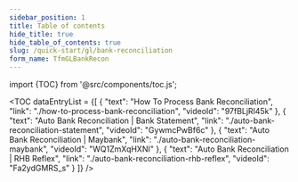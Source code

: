 ```yaml
---
sidebar_position: 1
title: Table of contents
hide_title: true
hide_table_of_contents: true
slug: /quick-start/gl/bank-reconciliation
form_name: TfmGLBankRecon
---
```


import {TOC} from '@src/components/toc.js';

<TOC
dataEntryList = {[
{
  "text": "How To Process Bank Reconciliation",
  "link": "./how-to-process-bank-reconciliation",
  "videoId": "97fBLjRl45k"
},
{
  "text": "Auto Bank Reconciliation | Bank Statement",
  "link": "./auto-bank-reconciliation-statement",
  "videoId": "GywmcPwBf6c"
},
{
  "text": "Auto Bank Reconciliation | Maybank",
  "link": "./auto-bank-reconciliation-maybank",
  "videoId": "WQ1ZmXqHXNI"
},
{
  "text": "Auto Bank Reconciliation | RHB Reflex",
  "link": "./auto-bank-reconciliation-rhb-reflex",
  "videoId": "Fa2ydGMRS_s"
}
]}
/>